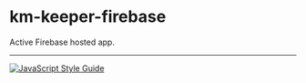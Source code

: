 # km-keeper-firebase
Active Firebase hosted app.


---

[![JavaScript Style Guide](https://cdn.rawgit.com/standard/standard/master/badge.svg)](https://github.com/standard/standard)



